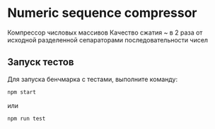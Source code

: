 # Numeric sequence compressor

Компрессор числовых массивов
Качество сжатия ~ в 2 раза от исходной разделенной сепараторами последовательности чисел

## Запуск тестов

Для запуска бенчмарка с тестами, выполните команду:

```bash
npm start
```
или
```bash
npm run test
```
